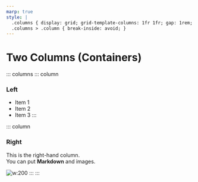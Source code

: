 ```yaml
---
marp: true
style: |
  .columns { display: grid; grid-template-columns: 1fr 1fr; gap: 1rem; align-items: start; }
  .columns > .column { break-inside: avoid; }
---
```


# Two Columns (Containers)

::: columns
::: column
### Left
- Item 1
- Item 2
- Item 3
:::

::: column
### Right
This is the right-hand column.  
You can put **Markdown** and images.

![w:200](image.png)
:::
:::
